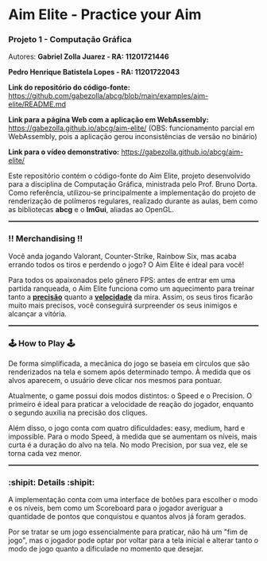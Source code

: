 # Aim Elite - Practice your Aim
### Projeto 1 - Computação Gráfica

Autores: **Gabriel Zolla Juarez - RA: 11201721446**

**Pedro Henrique Batistela Lopes - RA: 11201722043**

**Link do repositório do código-fonte:** https://github.com/gabezolla/abcg/blob/main/examples/aim-elite/README.md

**Link para a página Web com a aplicação em WebAssembly:** https://gabezolla.github.io/abcg/aim-elite/ 
(OBS: funcionamento parcial em WebAssembly, pois a aplicação gerou inconsistências de versão no binário)

**Link para o vídeo demonstrativo:** https://gabezolla.github.io/abcg/aim-elite/

Este repositório contém o código-fonte do Aim Elite, projeto desenvolvido para a disciplina de Computação Gráfica, ministrada pelo Prof. Bruno Dorta. Como referência, utilizou-se principalmente a implementação do projeto de renderização de polímeros regulares, realizado durante as aulas, bem como as bibliotecas **abcg** e o **ImGui**, aliadas ao OpenGL. 

<hr style="border:1px solid gray"> </hr>

### :bangbang: **Merchandising** :bangbang:
Você anda jogando Valorant, Counter-Strike, Rainbow Six, mas acaba errando todos os tiros e perdendo o jogo? O Aim Elite é ideal para você!

Para todos os apaixonados pelo gênero FPS: antes de entrar em uma partida ranqueada, o Aim Elite funciona como um aquecimento para treinar tanto a <span style="text-decoration: underline">**precisão**</span> quanto a <span style="text-decoration: underline">**velocidade**</span> da mira. Assim, os seus tiros ficarão muito mais precisos, você conseguirá surpreender os seus inimigos e alcançar a vitória.

<hr style="border:1px solid gray"> </hr>

### :joystick: **How to Play** :joystick:
De forma simplificada, a mecânica do jogo se baseia em círculos que são renderizados na tela e somem após determinado tempo. À medida que os alvos aparecem, o usuário deve clicar nos mesmos para pontuar.

Atualmente, o game possui dois modos distintos: o Speed e o Precision. O primeiro é ideal para praticar a velocidade de reação do jogador, enquanto o segundo auxilia na precisão dos cliques. 

Além disso, o jogo conta com quatro dificuldades: easy, medium, hard e impossible. Para o modo Speed, à medida que se aumentam os níveis, mais curta é a duração do alvo na tela. No modo Precision, por sua vez, ele se torna cada vez menor.

<hr style="border:1px solid gray"> </hr>

### :shipit: **Details** :shipit:
A implementação conta com uma interface de botões para escolher o modo e os níveis, bem como um Scoreboard para o jogador averiguar a quantidade de pontos que conquistou e quantos alvos já foram gerados.

Por se tratar se um jogo essencialmente para praticar, não há um "fim de jogo", mas o jogador pode optar por voltar para a tela inicial e alterar tanto o modo de jogo quanto a dificulade no momento que desejar.
